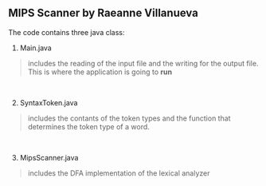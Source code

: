
## MIPS Scanner by Raeanne Villanueva

The code contains three java class: <br>
1. Main.java 
  > includes the reading of the input file and the writing for the output file. This is where the application is going to **run**
  <br>
  
2. SyntaxToken.java
  > includes the contants of the token types and the function that determines the token type of a word.
<br>

3. MipsScanner.java
  > includes the DFA implementation of the lexical analyzer
<br>
